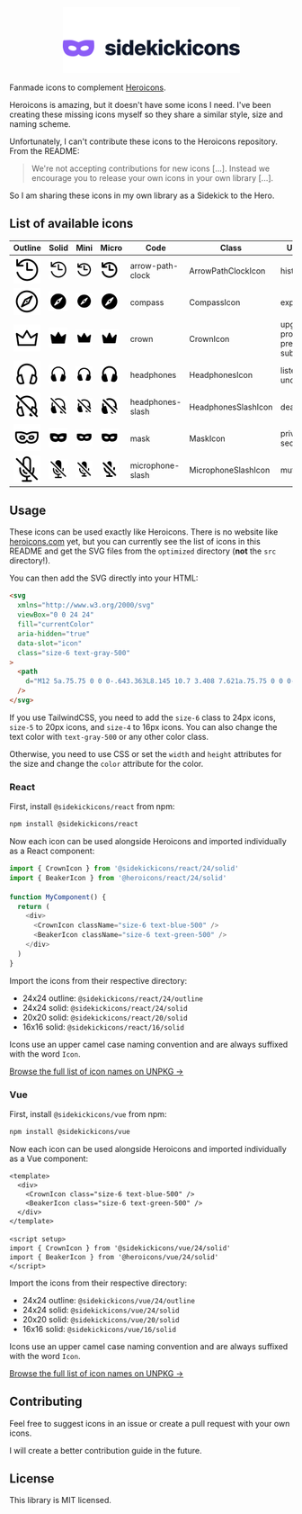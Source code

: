 <p align="center">
  <picture>
    <source media="(prefers-color-scheme: dark)" srcset=".github/logo-dark.svg">
    <source media="(prefers-color-scheme: light)" srcset=".github/logo-light.svg">
    <img alt="Sidekickicons" width="315" height="117" style="max-width: 100%" src=".github/logo-light.svg">
  </picture>
</p>

Fanmade icons to complement [Heroicons](https://github.com/tailwindlabs/heroicons).

Heroicons is amazing, but it doesn't have some icons I need. I've been creating these missing icons myself so they share a similar style, size and naming scheme.

Unfortunately, I can't contribute these icons to the Heroicons repository. From the README:

> We're not accepting contributions for new icons [...]. Instead we encourage you to release your own icons in your own library [...].

So I am sharing these icons in my own library as a Sidekick to the Hero.

## List of available icons

| Outline                                                      | Solid                                                      | Mini                                                       | Micro                                                      | Code             | Class               | Usage                            |
| ------------------------------------------------------------ | ---------------------------------------------------------- | ---------------------------------------------------------- | ---------------------------------------------------------- | ---------------- | ------------------- | -------------------------------- |
| ![arrow-path-clock.svg](src/24/outline/arrow-path-clock.svg) | ![arrow-path-clock.svg](src/24/solid/arrow-path-clock.svg) | ![arrow-path-clock.svg](src/20/solid/arrow-path-clock.svg) | ![arrow-path-clock.svg](src/16/solid/arrow-path-clock.svg) | arrow-path-clock | ArrowPathClockIcon  | history                          |
| ![compass.svg](src/24/outline/compass.svg)                   | ![compass.svg](src/24/solid/compass.svg)                   | ![compass.svg](src/20/solid/compass.svg)                   | ![compass.svg](src/16/solid/compass.svg)                   | compass          | CompassIcon         | explore                          |
| ![crown.svg](src/24/outline/crown.svg)                       | ![crown.svg](src/24/solid/crown.svg)                       | ![crown.svg](src/20/solid/crown.svg)                       | ![crown.svg](src/16/solid/crown.svg)                       | crown            | CrownIcon           | upgrade, pro, premium, subscribe |
| ![headphones.svg](src/24/outline/headphones.svg)             | ![headphones.svg](src/24/solid/headphones.svg)             | ![headphones.svg](src/20/solid/headphones.svg)             | ![headphones.svg](src/16/solid/headphones.svg)             | headphones       | HeadphonesIcon      | listen, undeafen                 |
| ![headphones-slash.svg](src/24/outline/headphones-slash.svg) | ![headphones-slash.svg](src/24/solid/headphones-slash.svg) | ![headphones-slash.svg](src/20/solid/headphones-slash.svg) | ![headphones-slash.svg](src/16/solid/headphones-slash.svg) | headphones-slash | HeadphonesSlashIcon | deafen                           |
| ![mask.svg](src/24/outline/mask.svg)                         | ![mask.svg](src/24/solid/mask.svg)                         | ![mask.svg](src/20/solid/mask.svg)                         | ![mask.svg](src/16/solid/mask.svg)                         | mask             | MaskIcon            | privacy, security                |
| ![microphone.slash](src/24/outline/microphone-slash.svg)     | ![microphone.slash](src/24/solid/microphone-slash.svg)     | ![microphone.slash](src/20/solid/microphone-slash.svg)     | ![microphone.slash](src/16/solid/microphone-slash.svg)     | microphone-slash | MicrophoneSlashIcon | mute                             |

## Usage

These icons can be used exactly like Heroicons. There is no website like [heroicons.com](https://heroicons.com/) yet, but you can currently see the list of icons in this README and get the SVG files from the `optimized` directory (**not** the `src` directory!).

You can then add the SVG directly into your HTML:

```html
<svg
  xmlns="http://www.w3.org/2000/svg"
  viewBox="0 0 24 24"
  fill="currentColor"
  aria-hidden="true"
  data-slot="icon"
  class="size-6 text-gray-500"
>
  <path
    d="M12 5a.75.75 0 0 0-.643.363L8.145 10.7 3.408 7.621a.75.75 0 0 0-1.15.74l1.5 10A.75.75 0 0 0 4.5 19h15a.75.75 0 0 0 .742-.639l1.5-10a.75.75 0 0 0-1.15-.74L15.855 10.7l-3.212-5.336A.75.75 0 0 0 12 5Z"
  />
</svg>
```

If you use TailwindCSS, you need to add the `size-6` class to 24px icons, `size-5` to 20px icons, and `size-4` to 16px icons. You can also change the text color with `text-gray-500` or any other color class.

Otherwise, you need to use CSS or set the `width` and `height` attributes for the size and change the `color` attribute for the color.

### React

First, install `@sidekickicons/react` from npm:

```sh
npm install @sidekickicons/react
```

Now each icon can be used alongside Heroicons and imported individually as a React component:

```js
import { CrownIcon } from '@sidekickicons/react/24/solid'
import { BeakerIcon } from '@heroicons/react/24/solid'

function MyComponent() {
  return (
    <div>
      <CrownIcon className="size-6 text-blue-500" />
      <BeakerIcon className="size-6 text-green-500" />
    </div>
  )
}
```

Import the icons from their respective directory:

- 24x24 outline: `@sidekickicons/react/24/outline`
- 24x24 solid: `@sidekickicons/react/24/solid`
- 20x20 solid: `@sidekickicons/react/20/solid`
- 16x16 solid: `@sidekickicons/react/16/solid`

Icons use an upper camel case naming convention and are always suffixed with the word `Icon`.

[Browse the full list of icon names on UNPKG &rarr;](https://unpkg.com/browse/@sidekickicons/react/24/outline/)

### Vue

First, install `@sidekickicons/vue` from npm:

```sh
npm install @sidekickicons/vue
```

Now each icon can be used alongside Heroicons and imported individually as a Vue component:

```vue
<template>
  <div>
    <CrownIcon class="size-6 text-blue-500" />
    <BeakerIcon class="size-6 text-green-500" />
  </div>
</template>

<script setup>
import { CrownIcon } from '@sidekickicons/vue/24/solid'
import { BeakerIcon } from '@heroicons/vue/24/solid'
</script>
```

Import the icons from their respective directory:

- 24x24 outline: `@sidekickicons/vue/24/outline`
- 24x24 solid: `@sidekickicons/vue/24/solid`
- 20x20 solid: `@sidekickicons/vue/20/solid`
- 16x16 solid: `@sidekickicons/vue/16/solid`

Icons use an upper camel case naming convention and are always suffixed with the word `Icon`.

[Browse the full list of icon names on UNPKG &rarr;](https://unpkg.com/browse/@sidekickicons/vue/24/outline/)

## Contributing

Feel free to suggest icons in an issue or create a pull request with your own icons.

I will create a better contribution guide in the future.

## License

This library is MIT licensed.
